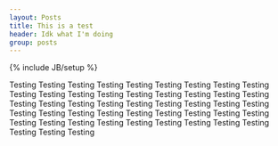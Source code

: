 ```yaml
---
layout: Posts
title: This is a test
header: Idk what I'm doing
group: posts
---
```

{% include JB/setup %}

Testing Testing Testing Testing Testing Testing Testing Testing
Testing Testing Testing Testing Testing Testing Testing Testing
Testing Testing Testing Testing Testing Testing Testing Testing
Testing Testing Testing Testing Testing Testing Testing Testing
Testing Testing Testing Testing Testing Testing Testing Testing
Testing Testing Testing Testing Testing Testing Testing Testing
